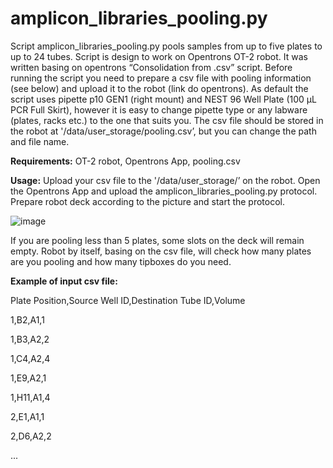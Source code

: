 # amplicon_libraries_pooling.py
Script amplicon_libraries_pooling.py pools samples from up to five plates to up to 24 tubes. Script is design to work on Opentrons OT-2 robot. It was written basing on opentrons “Consolidation from .csv” script. Before running the script you need to prepare a csv file with pooling information (see below) and upload it to the robot (link do opentrons). As default the script uses pipette p10 GEN1 (right mount) and NEST 96 Well Plate (100 µL PCR Full Skirt), however it is easy to change pipette type or any labware (plates, racks etc.) to the one that suits you. The csv file should be stored in the robot at '/data/user_storage/pooling.csv’, but you can change the path and file name.

**Requirements:**
OT-2 robot, Opentrons App, pooling.csv

**Usage:**
Upload your csv file to the '/data/user_storage/’ on the robot.
Open the Opentrons App and upload the amplicon_libraries_pooling.py protocol.
Prepare robot deck according to the picture and start the protocol.

![image](https://user-images.githubusercontent.com/11144828/119493180-3a722000-bd60-11eb-8eab-c602600f2cff.png)

If you are pooling less than 5 plates, some slots on the deck will remain empty. Robot by itself, basing on the csv file, will check how many plates are you pooling and how many tipboxes do you need.

**Example of input csv file:**

Plate Position,Source Well ID,Destination Tube ID,Volume

1,B2,A1,1

1,B3,A2,2

1,C4,A2,4

1,E9,A2,1

1,H11,A1,4

2,E1,A1,1

2,D6,A2,2

...
